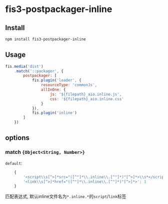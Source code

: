 
# fis3-postpackager-inline

## Install

```sh
npm install fis3-postpackager-inline
```

## Usage

```js
fis.media('dist')
    .match('::packager', {
        postpackager: [
            fis.plugin('loader', {
                resourceType: 'commonJs',
                allInOne: {
                    js: '${filepath}_aio.inline.js',
                    css: '${filepath}_aio.inline.css'
                }
            }),
            fis.plugin('inline')
        ]
    })
```

## options

### match `{Object<String, Number>}`

`default`:

```js
    {
        '<script\\s[^>]*src="([^"]*\\.inline\\.[^"]*)"[^>]*>\\s*</script>': 1,
        '<link\\s[^>]*href="([^"]*\\.inline\\.[^"]*)"[^>]*>': 1
    }
```

匹配表达式, 默认inline文件名为`*.inline.*`的`script`/`link`标签

